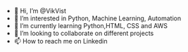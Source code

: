 - 👋 Hi, I’m @VikVist
- 👀 I’m interested in Python, Machine Learning, Automation 
- 🌱 I’m currently learning Python,HTML, CSS and AWS
- 💞️ I’m looking to collaborate on different projects
- 📫 How to reach me on Linkedin

<!---
VikVist/VikVist is a ✨ special ✨ repository because its `README.md` (this file) appears on your GitHub profile.
You can click the Preview link to take a look at your changes.
--->
